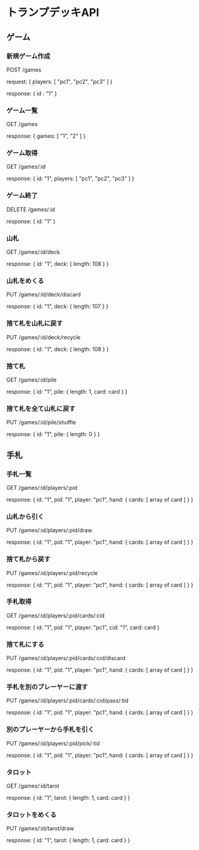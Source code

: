# トランプデッキAPI

## ゲーム

### 新規ゲーム作成

POST /games

request: { players: [ "pc1", "pc2", "pc3" ] }

response: { id : "1" }

### ゲーム一覧

GET /games

response: { games: [ "1", "2" ] }

### ゲーム取得

GET /games/:id

response: {
  id: "1",
  players: [ "pc1", "pc2", "pc3" ]
}

### ゲーム終了

DELETE /games/:id

response: { id: "1" }

### 山札

GET /games/:id/deck

response: {
  id: "1",
  deck: { length: 108 }
}

### 山札をめくる

PUT /games/:id/deck/discard

response: {
  id: "1",
  deck: { length: 107 }
}

### 捨て札を山札に戻す

PUT /games/:id/deck/recycle

response: {
  id: "1",
  deck: { length: 108 }
}

### 捨て札

GET /games/:id/pile

response: {
  id: "1",
  pile: {
    length: 1,
    card: card
  }
}

### 捨て札を全て山札に戻す

PUT /games/:id/pile/shuffle

response: {
  id: "1",
  pile: { length: 0 }
}


## 手札

### 手札一覧

GET /games/:id/players/:pid

response: {
  id: "1",
  pid: "1",
  player: "pc1",
  hand: { cards: [ array of card ] }
}

### 山札から引く

PUT /games/:id/players/:pid/draw

response: {
  id: "1",
  pid: "1",
  player: "pc1",
  hand: { cards: [ array of card ] }
}

### 捨て札から戻す

PUT /games/:id/players/:pid/recycle

response: {
  id: "1",
  pid: "1",
  player: "pc1",
  hand: { cards: [ array of card ] }
}

### 手札取得

GET /games/:id/players/:pid/cards/:cid

response: {
  id: "1",
  pid: "1",
  player: "pc1",
  cid: "1",
  card: card
}

### 捨て札にする

PUT /games/:id/players/:pid/cards/:cid/discard

response: {
  id: "1",
  pid: "1",
  player: "pc1",
  hand: { cards: [ array of card ] }
}

### 手札を別のプレーヤーに渡す

PUT /games/:id/players/:pid/cards/:cid/pass/:tid

response: {
  id: "1",
  pid: "1",
  player: "pc1",
  hand: { cards: [ array of card ] }
}

### 別のプレーヤーから手札を引く

PUT /games/:id/players/:pid/pick/:tid

response: {
  id: "1",
  pid: "1",
  player: "pc1",
  hand: { cards: [ array of card ] }
}


### タロット

GET /games/:id/tarot

response: {
  id: "1",
  tarot: {
    length: 1,
    card: card
  }
}

### タロットをめくる

PUT /games/:id/tarot/draw

response: {
  id: "1",
  tarot: {
    length: 1,
    card: card
  }
}

